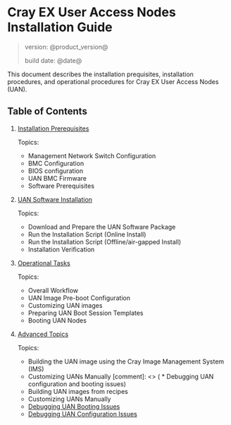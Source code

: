 # Cray EX User Access Nodes Installation Guide

> version: @product_version@
>
> build date: @date@

This document describes the installation prequisites, installation procedures,
and operational procedures for Cray EX User Access Nodes (UAN).

## Table of Contents

1. [Installation Prerequisites](prereqs/index.md)

    Topics:
    * Management Network Switch Configuration
    * BMC Configuration
    * BIOS configuration
    * UAN BMC Firmware
    * Software Prerequisites

1. [UAN Software Installation](install/index.md)

    Topics:
    * Download and Prepare the UAN Software Package
    * Run the Installation Script (Online Install)
    * Run the Installation Script (Offline/air-gapped Install)
    * Installation Verification

1. [Operational Tasks](operations/index.md)

    Topics:
    * Overall Workflow
    * UAN Image Pre-boot Configuration
    * Customizing UAN images
    * Preparing UAN Boot Session Templates
    * Booting UAN Nodes

1. [Advanced Topics](advanced/index.md)

    Topics:
    * Building the UAN image using the Cray Image Management System (IMS)
    * Customizing UANs Manually
[comment]: <> (    * Debugging UAN configuration and booting issues)
    * Building UAN images from recipes
    * Customizing UANs Manually
    * [Debugging UAN Booting Issues](advanced/debug_boot.md)
    * [Debugging UAN Configuration Issues](advanced/debug_config.md)
